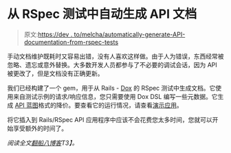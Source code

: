 # 从 RSpec 测试中自动生成 API 文档

> 原文:[https://dev . to/melcha/automatically-generate-API-documentation-from-rspec-tests](https://dev.to/melcha/automatically-generate-api-documentation-from-rspec-tests)

手动文档维护既耗时又容易出错，没有人喜欢这样做。由于人为错误，东西经常被忽略、遗忘或意外替换。大多数开发人员都参与了不必要的调试会话，因为 API 被更改了，但是文档没有正确更新。

我们已经构建了一个 gem，用于从 Rails - [Dox](https://github.com/infinum/dox) 的 RSpec 测试中生成文档。它使用来自测试示例的请求/响应信息，您只需要使用 Dox DSL 编写一些元数据。它生成 [API 蓝图](https://apiblueprint.org/)格式的降价。要查看它的运行情况，请查看[演示应用](https://github.com/infinum/dox-demo)。

将它插入到 Rails/RSpec API 应用程序中应该不会花费您太多时间，您就可以开始享受额外的时间了。

*阅读全文[翻船八博客](https://infinum.co/the-capsized-eight/generate-api-documentation-from-rspec-examples-with-dox)T3】。*